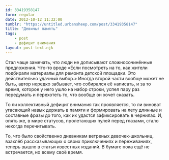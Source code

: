 ```yaml
---
id: 33419358147
form: regular
date: 2012-10-12 11:32:00
tumblr: "https://untitled.urbansheep.com/post/33419358147"
title: "Девичья память"
tags:
    - post
    - дефицит внимания
layout: post-text.njk
---
```


<p>Стал чаще замечать, что люди не дописывают сложносочинённые предложения. Что-то вроде «Если посмотреть на то, как жители подбирали материалы для ремонта детской площадки. Это действительно удачный выбор.» Иногда второй части вообще может не быть, автор нередко забывает, что собирался её написать, и за то время, которое у него ушло на набор строки, успел пару раз передумать и перехотеть то, что вообще он хочет сказать.</p>

<p>То ли коллективный дефицит внимания так проявляется, то ли виноват угасающий навык держать в памяти и формировать на лету длинные и составные фразы до того, как их удастся зафиксировать в чернилах. И, опять же, в мире статусов, пролетающих пулей перед глазами, стало некогда перечитывать.</p>

<p>То, что было свойственно дневникам ветреных девочек-школьниц, взахлёб рассказывающих о своих приключениях и переживаниях, теперь вышло в статьи известных изданий. В бумаге пока ещё не встречается, но всему своё время.</p>


